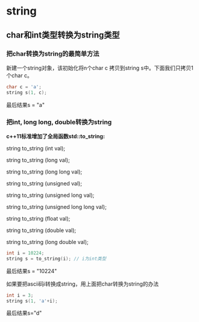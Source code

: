 # string

## char和int类型转换为string类型

### 把char转换为string的最简单方法

新建一个string对象，该初始化将n个char c 拷贝到string s中。下面我们只拷贝1个char c。

```c++
char c = 'a';
string s(1, c);
```
最后结果s = "a"

### 把int, long long, double转换为string

**c++11标准增加了全局函数std::to_string:**

string to_string (int val);

string to_string (long val);

string to_string (long long val);

string to_string (unsigned val);

string to_string (unsigned long val);

string to_string (unsigned long long val);

string to_string (float val);

string to_string (double val);

string to_string (long double val);

```c++
int i = 10224;
string s = to_string(i); // i为int类型
```

最后结果s = "10224"



如果要把ascii码i转换成string，用上面把char转换为string的办法

```c++
int i = 3;
string s(1, 'a'+i); 
```
最后结果s="d"

